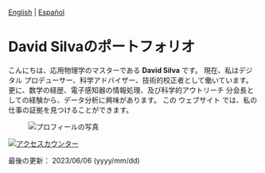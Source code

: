 [English](index.md) \| [Español](indexesp.md)

# David Silvaのポートフォリオ

こんにちは、応用物理学のマスターである **David Silva** です。 現在、私はデジタル プロデューサー、科学アドバイザー、技術的校正者として働いています。更に、数学の経歴、電子感知器の情報処理、及び科学的アウトリーチ 分会長としての経験から、データ分析に興味があります。 この ウェブサイト では、私の仕事の証拠を見つけることができます。

<figure>
  <img
  src="https://imgur.com/WxNkgL4.jpg"
  alt="プロフィールの写真">
</figure>

<a href="https://hits.sh/davidsa06.github.io/indexjp.html/"><img alt="アクセスカウンター" src="https://hits.sh/davidsa06.github.io/indexjp.html/.svg?view=today-total&style=plastic&label=アクセスカウンター"/></a>

最後の更新： 2023/06/06 (yyyy/mm/dd)
